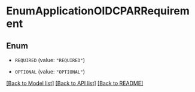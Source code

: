 # EnumApplicationOIDCPARRequirement

## Enum


* `REQUIRED` (value: `"REQUIRED"`)

* `OPTIONAL` (value: `"OPTIONAL"`)


[[Back to Model list]](../README.md#documentation-for-models) [[Back to API list]](../README.md#documentation-for-api-endpoints) [[Back to README]](../README.md)



